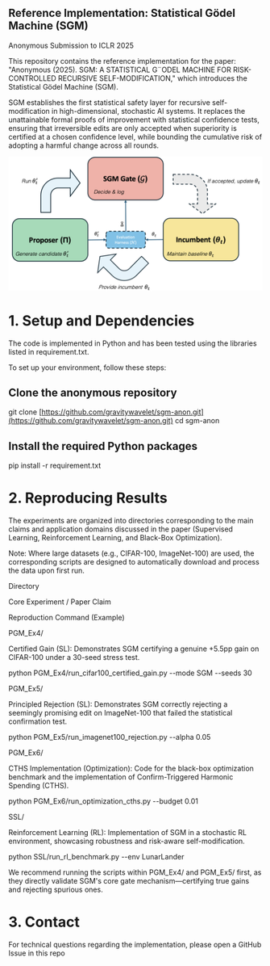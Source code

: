 ## Reference Implementation: Statistical Gödel Machine (SGM)
Anonymous Submission to ICLR 2025

This repository contains the reference implementation for the paper: "Anonymous (2025). SGM: A STATISTICAL G¨ODEL MACHINE FOR RISK-CONTROLLED RECURSIVE SELF-MODIFICATION," which introduces the Statistical Gödel Machine (SGM).

SGM establishes the first statistical safety layer for recursive self-modification in high-dimensional, stochastic AI systems. It replaces the unattainable formal proofs of improvement with statistical confidence tests, ensuring that irreversible edits are only accepted when superiority is certified at a chosen confidence level, while bounding the cumulative risk of adopting a harmful change across all rounds.

![SGM Architecure](Fig1.png)

# 1. Setup and Dependencies
The code is implemented in Python and has been tested using the libraries listed in requirement.txt.

To set up your environment, follow these steps:

## Clone the anonymous repository
git clone [https://github.com/gravitywavelet/sgm-anon.git](https://github.com/gravitywavelet/sgm-anon.git)
cd sgm-anon

## Install the required Python packages
pip install -r requirement.txt

# 2. Reproducing Results
The experiments are organized into directories corresponding to the main claims and application domains discussed in the paper (Supervised Learning, Reinforcement Learning, and Black-Box Optimization).

Note: Where large datasets (e.g., CIFAR-100, ImageNet-100) are used, the corresponding scripts are designed to automatically download and process the data upon first run.

Directory

Core Experiment / Paper Claim

Reproduction Command (Example)

PGM_Ex4/

Certified Gain (SL): Demonstrates SGM certifying a genuine +5.5pp gain on CIFAR-100 under a 30-seed stress test.

python PGM_Ex4/run_cifar100_certified_gain.py --mode SGM --seeds 30

PGM_Ex5/

Principled Rejection (SL): Demonstrates SGM correctly rejecting a seemingly promising edit on ImageNet-100 that failed the statistical confirmation test.

python PGM_Ex5/run_imagenet100_rejection.py --alpha 0.05

PGM_Ex6/

CTHS Implementation (Optimization): Code for the black-box optimization benchmark and the implementation of Confirm-Triggered Harmonic Spending (CTHS).

python PGM_Ex6/run_optimization_cths.py --budget 0.01

SSL/

Reinforcement Learning (RL): Implementation of SGM in a stochastic RL environment, showcasing robustness and risk-aware self-modification.

python SSL/run_rl_benchmark.py --env LunarLander

We recommend running the scripts within PGM_Ex4/ and PGM_Ex5/ first, as they directly validate SGM's core gate mechanism—certifying true gains and rejecting spurious ones.

# 3. Contact
For technical questions regarding the implementation, please open a GitHub Issue in this repo